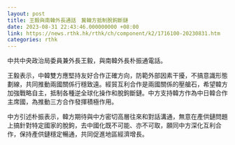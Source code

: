 ```yaml
---
layout: post
title: 王毅與南韓外長通話　冀韓方抵制脫鉤斷鏈
date: 2023-08-31 22:43:46.000000000 +08:00
link: https://news.rthk.hk/rthk/ch/component/k2/1716100-20230831.htm
categories: rthk
---
```


中共中央政治局委員兼外長王毅，與南韓外長朴振通電話。

王毅表示，中韓雙方應堅持友好合作正確方向，防範外部因素干擾，不搞意識形態劃線，共同推動兩國關係行穩致遠。經貿互利合作是兩國關係的壓艙石，希望韓方加強戰略自主，抵制各種逆全球化操作和脫鉤斷鏈。中方支持韓方作為中日韓合作主席國，為推動三方合作發揮積極作用。

中方引述朴振表示，韓方期待與中方密切高層往來和對話溝通，無意在產供鏈問題上搞針對特定國家的脫鉤，去中國化既不可能、亦不可取，願同中方深化互利合作，保持產供鏈穩定暢通，共同促進地區經濟增長。
